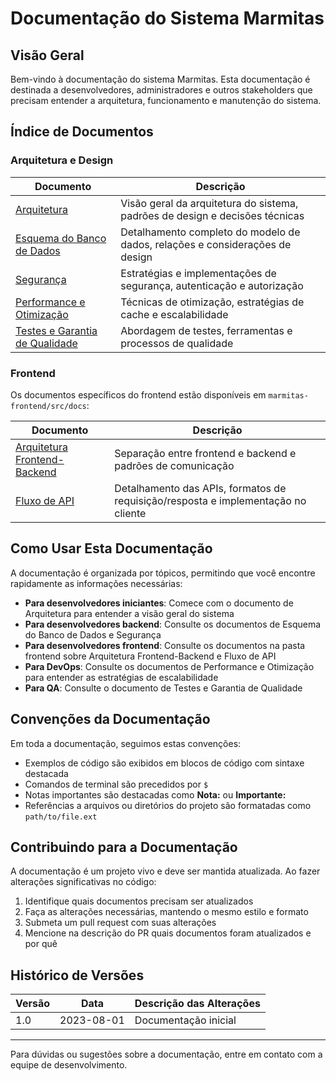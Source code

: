 # Documentação do Sistema Marmitas

## Visão Geral

Bem-vindo à documentação do sistema Marmitas. Esta documentação é destinada a desenvolvedores, administradores e outros stakeholders que precisam entender a arquitetura, funcionamento e manutenção do sistema.

## Índice de Documentos

### Arquitetura e Design

| Documento | Descrição |
|-----------|-----------|
| [Arquitetura](./architecture.md) | Visão geral da arquitetura do sistema, padrões de design e decisões técnicas |
| [Esquema do Banco de Dados](./database-schema.md) | Detalhamento completo do modelo de dados, relações e considerações de design |
| [Segurança](./security.md) | Estratégias e implementações de segurança, autenticação e autorização |
| [Performance e Otimização](./performance.md) | Técnicas de otimização, estratégias de cache e escalabilidade |
| [Testes e Garantia de Qualidade](./testing.md) | Abordagem de testes, ferramentas e processos de qualidade |

### Frontend

Os documentos específicos do frontend estão disponíveis em `marmitas-frontend/src/docs`:

| Documento | Descrição |
|-----------|-----------|
| [Arquitetura Frontend-Backend](../../../marmitas-frontend/src/docs/architecture.md) | Separação entre frontend e backend e padrões de comunicação |
| [Fluxo de API](../../../marmitas-frontend/src/docs/api-flow.md) | Detalhamento das APIs, formatos de requisição/resposta e implementação no cliente |

## Como Usar Esta Documentação

A documentação é organizada por tópicos, permitindo que você encontre rapidamente as informações necessárias:

- **Para desenvolvedores iniciantes**: Comece com o documento de Arquitetura para entender a visão geral do sistema
- **Para desenvolvedores backend**: Consulte os documentos de Esquema do Banco de Dados e Segurança
- **Para desenvolvedores frontend**: Consulte os documentos na pasta frontend sobre Arquitetura Frontend-Backend e Fluxo de API
- **Para DevOps**: Consulte os documentos de Performance e Otimização para entender as estratégias de escalabilidade
- **Para QA**: Consulte o documento de Testes e Garantia de Qualidade

## Convenções da Documentação

Em toda a documentação, seguimos estas convenções:

- Exemplos de código são exibidos em blocos de código com sintaxe destacada
- Comandos de terminal são precedidos por `$` 
- Notas importantes são destacadas como **Nota:** ou **Importante:**
- Referências a arquivos ou diretórios do projeto são formatadas como `path/to/file.ext`

## Contribuindo para a Documentação

A documentação é um projeto vivo e deve ser mantida atualizada. Ao fazer alterações significativas no código:

1. Identifique quais documentos precisam ser atualizados
2. Faça as alterações necessárias, mantendo o mesmo estilo e formato
3. Submeta um pull request com suas alterações
4. Mencione na descrição do PR quais documentos foram atualizados e por quê

## Histórico de Versões

| Versão | Data | Descrição das Alterações |
|--------|------|--------------------------|
| 1.0 | 2023-08-01 | Documentação inicial |

---

Para dúvidas ou sugestões sobre a documentação, entre em contato com a equipe de desenvolvimento. 